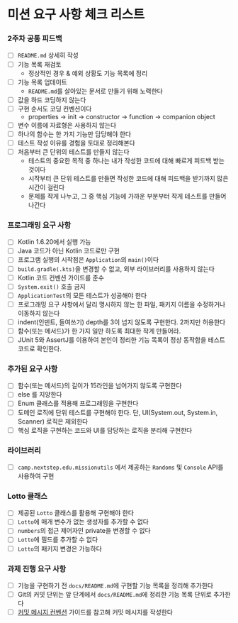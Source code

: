 # 미션 요구 사항 체크 리스트

### 2주차 공통 피드백

- [ ] `README.md` 상세히 작성
- [ ] 기능 목록 재검토
  - 정상적인 경우 & 예외 상황도 기능 목록에 정리
- [ ] 기능 목록 업데이트
  - `README.md`를 살아있는 문서로 만들기 위해 노력한다
- [ ] 값을 하드 코딩하지 않는다
- [ ] 구현 순서도 코딩 컨벤션이다
  - properties -> init -> constructor -> function -> companion object
- [ ] 변수 이름에 자료형은 사용하지 않는다
- [ ] 하나의 함수는 한 가지 기능만 담당해야 한다
- [ ] 테스트 작성 이유를 경험을 토대로 정리해본다
- [ ] 처음부터 큰 단위의 테스트를 만들지 않는다
  - 테스트의 중요한 목적 중 하나는 내가 작성한 코드에 대해 빠르게 피드백 받는 것이다
  - 시작부터 큰 단위 테스트를 만들면 작성한 코드에 대해 피드백을 받기까지 많은 시간이 걸린다
  - 문제를 작게 나누고, 그 중 핵심 기능에 가까운 부분부터 작게 테스트를 만들어 나간다

### 프로그래밍 요구 사항

- [ ] Kotlin 1.6.20에서 실행 가능
- [ ] Java 코드가 아닌 Kotlin 코드로만 구현
- [ ] 프로그램 실행의 시작점은 `Application`의 `main()`이다
- [ ] `build.gradle(.kts)`을 변경할 수 없고, 외부 라이브러리를 사용하지 않는다
- [ ] Kotlin 코드 컨벤션 가이드를 준수
- [ ] `System.exit()` 호출 금지
- [ ] `ApplicationTest`의 모든 테스트가 성공해야 한다
- [ ] 프로그래밍 요구 사항에서 달리 명시하지 않는 한 파일, 패키지 이름을 수정하거나 이동하지 않는다
- [ ] indent(인덴트, 들여쓰기) depth를 3이 넘지 않도록 구현한다. 2까지만 허용한다
- [ ] 함수(또는 메서드)가 한 가지 일만 하도록 최대한 작게 만들어라.
- [ ] JUnit 5와 AssertJ를 이용하여 본인이 정리한 기능 목록이 정상 동작함을 테스트 코드로 확인한다.

### 추가된 요구 사항

- [ ] 함수(또는 메서드)의 길이가 15라인을 넘어가지 않도록 구현한다
- [ ] else 를 지양한다
- [ ] Enum 클래스를 적용해 프로그래밍을 구현한다
- [ ] 도메인 로직에 단위 테스트를 구현해야 한다. 단, UI(System.out, System.in, Scanner) 로직은 제외한다
- [ ] 핵심 로직을 구현하는 코드와 UI를 담당하는 로직을 분리해 구현한다

### 라이브러리

- [ ] `camp.nextstep.edu.missionutils` 에서 제공하는 `Randoms` 및 `Console` API를 사용하여 구현

### Lotto 클래스

- [ ] 제공된 `Lotto` 클래스를 활용해 구현해야 한다
- [ ] `Lotto`에 매개 변수가 없는 생성자를 추가할 수 없다
- [ ] `numbers`의 접근 제어자인 private을 변경할 수 없다
- [ ] `Lotto`에 필드를 추가할 수 없다
- [ ] `Lotto`의 패키지 변경은 가능하다

### 과제 진행 요구 사항

- [ ] 기능을 구현하기 전 `docs/README.md`에 구현할 기능 목록을 정리해 추가한다
- [ ] Git의 커밋 단위는 앞 단계에서 `docs/README.md`에 정리한 기능 목록 단위로 추가한다
- [ ] [커밋 메시지 컨벤션](https://gist.github.com/stephenparish/9941e89d80e2bc58a153) 가이드를 참고해 커밋 메시지를 작성한다
